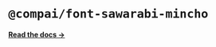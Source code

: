 # `@compai/font-sawarabi-mincho`

[**Read the docs &rarr;**](https://components.ai/docs/typefaces/sawarabi-mincho)

